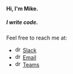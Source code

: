 #### Hi, I'm Mike.
##### I write code.

Feel free to reach me at:
- <img src="https://image.flaticon.com/icons/png/512/2111/2111615.png" alt="drawing" width="16"/> [Slack](https://sncwebapps.slack.com/team/U4UVCTMJQ)
- <img src="https://icons.iconarchive.com/icons/carlosjj/microsoft-office-2013/256/Outlook-icon.png" alt="drawing" width="16"/> [Email](mailto:michaelwilson@sunnuclear.com)
- <img src="https://upload.wikimedia.org/wikipedia/commons/thumb/c/c9/Microsoft_Office_Teams_%282018%E2%80%93present%29.svg/1200px-Microsoft_Office_Teams_%282018%E2%80%93present%29.svg.png" alt="drawing" width="16"/> [Teams](https://teams.microsoft.com/l/chat/0/0?users=michaelwilson@sunnuclear.com)
